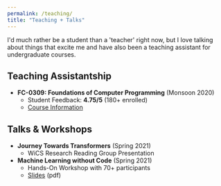 ```yaml
---
permalink: /teaching/
title: "Teaching + Talks"
---
```


I'd much rather be a student than a 'teacher' right now, but I love talking about things that excite me and have also been a teaching assistant for undergraduate courses.

## Teaching Assistantship
- **FC-0309: Foundations of Computer Programming** (Monsoon 2020)
	- Student Feedback: **4.75/5** (180+ enrolled)
	- [Course Information](/files/pdf/teaching/FCPinfo.pdf)

## Talks & Workshops
- **Journey Towards Transformers** (Spring 2021)
    - WiCS Research Reading Group Presentation
- **Machine Learning without Code** (Spring 2021)
    - Hands-On Workshop with 70+ participants
    - [Slides](/files/pdf/ml1.pdf) (pdf)

